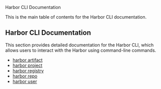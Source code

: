 Harbor CLI Documentation

This is the main table of contents for the Harbor CLI documentation.

## Harbor CLI Documentation

This section provides detailed documentation for the Harbor CLI, which allows users to interact with the Harbor using command-line commands.

- [harbor artifact](cli-docs/harbor-artifact.md)
- [harbor project](cli-docs/harbor-project.md)
- [harbor registry](cli-docs/harbor-registry.md)
- [harbor repo](cli-docs/harbor-repo.md)
- [harbor user](cli-docs/harbor-user.md)
